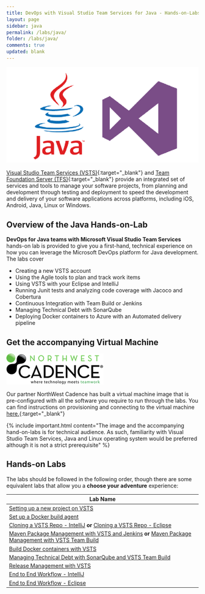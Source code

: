 ```yaml
---
title: DevOps with Visual Studio Team Services for Java - Hands-on-Labs 
layout: page
sidebar: java
permalink: /labs/java/
folder: /labs/java/
comments: true
updated: blank
---
```

![all_logo](images/all_logo.png)

[Visual Studio Team Services (VSTS)](https://www.visualstudio.com/products/visual-studio-team-services-vs){:target="_blank"} and [Team Foundation Server (TFS)](https://www.visualstudio.com/tfs/){:target="_blank"} provide an integrated set of services and tools to manage your software projects, from planning and development through testing and deployment to speed the development and delivery of your software applications across platforms, including iOS, Android, Java, Linux or Windows.

## Overview  of the Java Hands-on-Lab

**DevOps for Java teams with Microsoft Visual Studio Team Services** hands-on lab is provided to give you a first-hand, technical experience on how you can leverage the Microsoft DevOps platform for Java development. The labs cover

- Creating a new VSTS account
- Using the Agile  tools to plan and track work items
- Using VSTS with your Eclipse and IntelliJ
- Running Junit tests and analyzing code coverage with Jacoco and Cobertura
- Continuous Integration with Team Build or Jenkins
- Managing Technical Debt with SonarQube
- Deploying Docker containers to Azure with an Automated delivery pipeline

## Get the accompanying Virtual Machine

![nwc_logo](images/nwc_logo.png)

Our partner NorthWest Cadence has built a virtual machine image that is pre-configured with all the software you require to run through the labs. You can find instructions on provisioning and connecting to the virtual machine [here.](https://github.com/nwcadence/java-dev-vsts){:target="_blank"}

{% include important.html content="The image and the accompanying hand-on-labs is for technical audience. As such, familiarity with Visual Studio Team Services, Java and Linux operating system would be preferred although it is not a strict prerequisite" %}

## Hands-on Labs

The labs should be followed in the following order, though there are some equivalent labs that allow you a **choose your adventure** experience:

<table width="100%">
   <thead>
      <tr>
         <th width="75%"><b>Lab Name</b></th>
      </tr>
   </thead>
   <tr>
      <td><a href="settingvstsproject/">Setting up a new project on VSTS</a></td>
   </tr>
   <tr>
      <td><a href="dockerbuildagent/">Set up a Docker build agent</a></td>
   </tr>
   <tr>
      <td><a href="intellijgit/">Cloning a VSTS Repo - IntelliJ</a> <b>or</b> <a href="eclipsegit/">Cloning a VSTS Repo - Eclipse</a> </td>
   </tr>
   <tr>
      <td><a href="mavenpmjenkins/">Maven Package Management with VSTS and Jenkins</a> <b>or</b> <a href="mavenpmvsts/">Maven Package Management with VSTS Team Build</a></td>
   </tr>
   <tr>
      <td><a href="builddocker/">Build Docker containers with VSTS</a></td>
   </tr>
   <tr>
      <td><a href="sonarqube/">Managing Technical Debt with SonarQube and VSTS Team Build</a></td>
   </tr>
   <tr>
      <td><a href="releasemanagement/">Release Management with VSTS</a></td>
   </tr>
   <tr>
      <td><a href="e2eintellij/">End to End Workflow - IntelliJ</a></td>
   </tr>
   <tr>
      <td><a href="e2eeclipse/">End to End Workflow - Eclipse</a></td>
   </tr>
</table>
